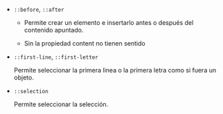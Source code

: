 
- ```::before```, ```::after```

    - Permite crear un elemento e insertarlo antes o después del contenido apuntado.

    - Sin la propiedad content no tienen sentido

- ```::first-line```,  ```::first-letter```

    Permite seleccionar la primera linea o la primera letra como si fuera un objeto.

- ```::selection```
    
    Permite seleccionar la selección.
